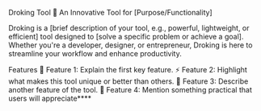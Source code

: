 Droking Tool
🚀 An Innovative Tool for [Purpose/Functionality]

Droking is a [brief description of your tool, e.g., powerful, lightweight, or efficient] tool designed to [solve a specific problem or achieve a goal]. Whether you're a developer, designer, or entrepreneur, Droking is here to streamline your workflow and enhance productivity.

Features
🌟 Feature 1: Explain the first key feature.
⚡ Feature 2: Highlight what makes this tool unique or better than others.
🔧 Feature 3: Describe another feature of the tool.
🎯 Feature 4: Mention something practical that users will appreciate****
